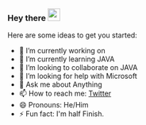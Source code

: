 ### Hey there <img src="https://media.giphy.com/media/hvRJCLFzcasrR4ia7z/giphy.gif" width="25px">

<!--
**nitishjeet7/nitishjeet7** is a ✨ _special_ ✨ repository because its `README.md` (this file) appears on your GitHub profile.
-->

Here are some ideas to get you started:

- 🔭 I’m currently working on 
- 🌱 I’m currently learning JAVA
- 👯 I’m looking to collaborate on JAVA
- 🤔 I’m looking for help with Microsoft
- 💬 Ask me about Anything
- 📫 How to reach me: [Twitter](hhtps://twitter.com/nitishjeet7)
- 😄 Pronouns: He/Him
- ⚡ Fun fact: I'm half Finish.

